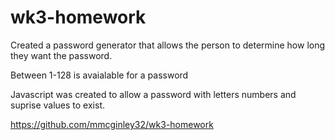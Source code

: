 # wk3-homework
Created a password generator that allows the person to determine how long they want the password.

Between 1-128 is avaialable for a password

Javascript was created to allow a password with letters numbers and suprise values to exist.

https://github.com/mmcginley32/wk3-homework
